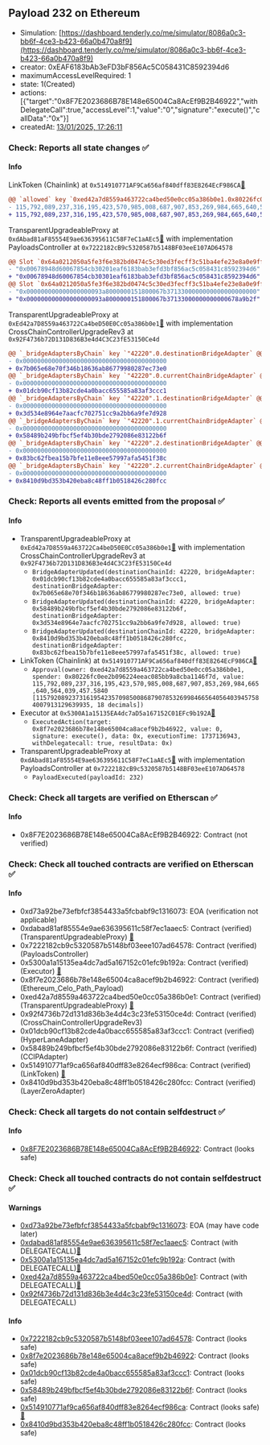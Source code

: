 ## Payload 232 on Ethereum

- Simulation: [https://dashboard.tenderly.co/me/simulator/8086a0c3-bb6f-4ce3-b423-66a0b470a8f9](https://dashboard.tenderly.co/me/simulator/8086a0c3-bb6f-4ce3-b423-66a0b470a8f9)
- creator: 0xEAF6183bAb3eFD3bF856Ac5C058431C8592394d6
- maximumAccessLevelRequired: 1
- state: 1(Created)
- actions: [{"target":"0x8F7E2023686B78E148e65004Ca8AcEf9B2B46922","withDelegateCall":true,"accessLevel":1,"value":"0","signature":"execute()","callData":"0x"}]
- createdAt: [13/01/2025, 17:26:11](https://etherscan.io/tx/0x752928c11f3e73ce0917abdcfc4e2b421ebd9ef1352d637abc48ea905b209f01)

### Check: Reports all state changes :white_check_mark:

#### Info


LinkToken (Chainlink) at `0x514910771AF9Ca656af840dff83E8264EcF986CA`[:ghost:](https://github.com/bgd-labs/aave-address-book "AaveV2Ethereum.ASSETS.LINK.UNDERLYING, AaveV3Ethereum.ASSETS.LINK.UNDERLYING")
```diff
@@ `allowed` key `0xed42a7d8559a463722ca4bed50e0cc05a386b0e1.0x80226fc0ee2b096224eeac085bb9a8cba1146f7d` @@
- 115,792,089,237,316,195,423,570,985,008,687,907,853,269,984,665,640,564,039,447.0106 [115792089237316195423570985008687907853269984665640564039447010671522283003646, 18 decimals]
+ 115,792,089,237,316,195,423,570,985,008,687,907,853,269,984,665,640,564,039,457.5840 [115792089237316195423570985008687907853269984665640564039457584007913129639935, 18 decimals]
```

TransparentUpgradeableProxy at `0xdAbad81aF85554E9ae636395611C58F7eC1aAEc5`[:ghost:](https://github.com/bgd-labs/aave-address-book "GovernanceV3Ethereum.PAYLOADS_CONTROLLER") with implementation PayloadsController at `0x7222182cB9c5320587b5148BF03eeE107AD64578`
```diff
@@ Slot `0x64a0212050a5fe3f6e382bd0474c5c30ed3fecff3c51ba4efe23e8a0e9ffc4f6` @@
- "0x00678948d60067854cb30201eaf6183bab3efd3bf856ac5c058431c8592394d6"
+ "0x00678948d60067854cb30301eaf6183bab3efd3bf856ac5c058431c8592394d6"
@@ Slot `0x64a0212050a5fe3f6e382bd0474c5c30ed3fecff3c51ba4efe23e8a0e9ffc4f7` @@
- "0x000000000000000000093a8000000151800067b3713300000000000000000000"
+ "0x000000000000000000093a8000000151800067b37133000000000000678a9b2f"
```

TransparentUpgradeableProxy at `0xEd42a7D8559a463722Ca4beD50E0Cc05a386b0e1`[:ghost:](https://github.com/bgd-labs/aave-address-book "GovernanceV3Ethereum.CROSS_CHAIN_CONTROLLER") with implementation CrossChainControllerUpgradeRev3 at `0x92F4736b72D131D836B3e4d4C3C23fE53150Ce4d`
```diff
@@ `_bridgeAdaptersByChain` key `"42220".0.destinationBridgeAdapter` @@
- 0x0000000000000000000000000000000000000000
+ 0x7b065e68e70f346b18636ab86779980287ec73e0
@@ `_bridgeAdaptersByChain` key `"42220".0.currentChainBridgeAdapter` @@
- 0x0000000000000000000000000000000000000000
+ 0x01dcb90cf13b82cde4a0bacc655585a83af3ccc1
@@ `_bridgeAdaptersByChain` key `"42220".1.destinationBridgeAdapter` @@
- 0x0000000000000000000000000000000000000000
+ 0x3d534e8964e7aacfc702751cc9a2bb6a9fe7d928
@@ `_bridgeAdaptersByChain` key `"42220".1.currentChainBridgeAdapter` @@
- 0x0000000000000000000000000000000000000000
+ 0x58489b249bfbcf5ef4b30bde2792086e83122b6f
@@ `_bridgeAdaptersByChain` key `"42220".2.destinationBridgeAdapter` @@
- 0x0000000000000000000000000000000000000000
+ 0x83bc62fbea15b7bfe11e8eee57997afa5451f38c
@@ `_bridgeAdaptersByChain` key `"42220".2.currentChainBridgeAdapter` @@
- 0x0000000000000000000000000000000000000000
+ 0x8410d9bd353b420eba8c48ff1b0518426c280fcc
```


### Check: Reports all events emitted from the proposal :white_check_mark:

#### Info

- TransparentUpgradeableProxy at `0xEd42a7D8559a463722Ca4beD50E0Cc05a386b0e1`[:ghost:](https://github.com/bgd-labs/aave-address-book "GovernanceV3Ethereum.CROSS_CHAIN_CONTROLLER") with implementation CrossChainControllerUpgradeRev3 at `0x92F4736b72D131D836B3e4d4C3C23fE53150Ce4d`
  - `BridgeAdapterUpdated(destinationChainId: 42220, bridgeAdapter: 0x01dcb90cf13b82cde4a0bacc655585a83af3ccc1, destinationBridgeAdapter: 0x7b065e68e70f346b18636ab86779980287ec73e0, allowed: true)`
  - `BridgeAdapterUpdated(destinationChainId: 42220, bridgeAdapter: 0x58489b249bfbcf5ef4b30bde2792086e83122b6f, destinationBridgeAdapter: 0x3d534e8964e7aacfc702751cc9a2bb6a9fe7d928, allowed: true)`
  - `BridgeAdapterUpdated(destinationChainId: 42220, bridgeAdapter: 0x8410d9bd353b420eba8c48ff1b0518426c280fcc, destinationBridgeAdapter: 0x83bc62fbea15b7bfe11e8eee57997afa5451f38c, allowed: true)`
- LinkToken (Chainlink) at `0x514910771AF9Ca656af840dff83E8264EcF986CA`[:ghost:](https://github.com/bgd-labs/aave-address-book "AaveV2Ethereum.ASSETS.LINK.UNDERLYING, AaveV3Ethereum.ASSETS.LINK.UNDERLYING")
  - `Approval(owner: 0xed42a7d8559a463722ca4bed50e0cc05a386b0e1, spender: 0x80226fc0ee2b096224eeac085bb9a8cba1146f7d, value: 115,792,089,237,316,195,423,570,985,008,687,907,853,269,984,665,640,564,039,457.5840 [115792089237316195423570985008687907853269984665640564039457584007913129639935, 18 decimals])`
- Executor at `0x5300A1a15135EA4dc7aD5a167152C01EFc9b192A`[:ghost:](https://github.com/bgd-labs/aave-address-book "AaveV2Ethereum.POOL_ADMIN, AaveV2EthereumAMM.POOL_ADMIN, AaveV3Ethereum.ACL_ADMIN, AaveV3EthereumEtherFi.ACL_ADMIN, AaveV3EthereumLido.ACL_ADMIN, GovernanceV3Ethereum.EXECUTOR_LVL_1")
  - `ExecutedAction(target: 0x8f7e2023686b78e148e65004ca8acef9b2b46922, value: 0, signature: execute(), data: 0x, executionTime: 1737136943, withDelegatecall: true, resultData: 0x)`
- TransparentUpgradeableProxy at `0xdAbad81aF85554E9ae636395611C58F7eC1aAEc5`[:ghost:](https://github.com/bgd-labs/aave-address-book "GovernanceV3Ethereum.PAYLOADS_CONTROLLER") with implementation PayloadsController at `0x7222182cB9c5320587b5148BF03eeE107AD64578`
  - `PayloadExecuted(payloadId: 232)`

### Check: Check all targets are verified on Etherscan :white_check_mark:

#### Info

- 0x8F7E2023686B78E148e65004Ca8AcEf9B2B46922: Contract (not verified) 

### Check: Check all touched contracts are verified on Etherscan :white_check_mark:

#### Info

- 0xd73a92be73efbfcf3854433a5fcbabf9c1316073: EOA (verification not applicable)
- 0xdabad81af85554e9ae636395611c58f7ec1aaec5: Contract (verified) (TransparentUpgradeableProxy) [:ghost:](https://github.com/bgd-labs/aave-address-book "GovernanceV3Ethereum.PAYLOADS_CONTROLLER")
- 0x7222182cb9c5320587b5148bf03eee107ad64578: Contract (verified) (PayloadsController) 
- 0x5300a1a15135ea4dc7ad5a167152c01efc9b192a: Contract (verified) (Executor) [:ghost:](https://github.com/bgd-labs/aave-address-book "AaveV2Ethereum.POOL_ADMIN, AaveV2EthereumAMM.POOL_ADMIN, AaveV3Ethereum.ACL_ADMIN, AaveV3EthereumEtherFi.ACL_ADMIN, AaveV3EthereumLido.ACL_ADMIN, GovernanceV3Ethereum.EXECUTOR_LVL_1")
- 0x8f7e2023686b78e148e65004ca8acef9b2b46922: Contract (verified) (Ethereum_Celo_Path_Payload) 
- 0xed42a7d8559a463722ca4bed50e0cc05a386b0e1: Contract (verified) (TransparentUpgradeableProxy) [:ghost:](https://github.com/bgd-labs/aave-address-book "GovernanceV3Ethereum.CROSS_CHAIN_CONTROLLER")
- 0x92f4736b72d131d836b3e4d4c3c23fe53150ce4d: Contract (verified) (CrossChainControllerUpgradeRev3) 
- 0x01dcb90cf13b82cde4a0bacc655585a83af3ccc1: Contract (verified) (HyperLaneAdapter) 
- 0x58489b249bfbcf5ef4b30bde2792086e83122b6f: Contract (verified) (CCIPAdapter) 
- 0x514910771af9ca656af840dff83e8264ecf986ca: Contract (verified) (LinkToken) [:ghost:](https://github.com/bgd-labs/aave-address-book "AaveV2Ethereum.ASSETS.LINK.UNDERLYING, AaveV3Ethereum.ASSETS.LINK.UNDERLYING")
- 0x8410d9bd353b420eba8c48ff1b0518426c280fcc: Contract (verified) (LayerZeroAdapter) 

### Check: Check all targets do not contain selfdestruct :white_check_mark:

#### Info

- [0x8F7E2023686B78E148e65004Ca8AcEf9B2B46922](https://etherscan.io/address/0x8F7E2023686B78E148e65004Ca8AcEf9B2B46922): Contract (looks safe)

### Check: Check all touched contracts do not contain selfdestruct :white_check_mark:

#### Warnings

- [0xd73a92be73efbfcf3854433a5fcbabf9c1316073](https://etherscan.io/address/0xd73a92be73efbfcf3854433a5fcbabf9c1316073): EOA (may have code later)
- [0xdabad81af85554e9ae636395611c58f7ec1aaec5](https://etherscan.io/address/0xdabad81af85554e9ae636395611c58f7ec1aaec5): Contract (with DELEGATECALL)[:ghost:](https://github.com/bgd-labs/aave-address-book "GovernanceV3Ethereum.PAYLOADS_CONTROLLER")
- [0x5300a1a15135ea4dc7ad5a167152c01efc9b192a](https://etherscan.io/address/0x5300a1a15135ea4dc7ad5a167152c01efc9b192a): Contract (with DELEGATECALL)[:ghost:](https://github.com/bgd-labs/aave-address-book "AaveV2Ethereum.POOL_ADMIN, AaveV2EthereumAMM.POOL_ADMIN, AaveV3Ethereum.ACL_ADMIN, AaveV3EthereumEtherFi.ACL_ADMIN, AaveV3EthereumLido.ACL_ADMIN, GovernanceV3Ethereum.EXECUTOR_LVL_1")
- [0xed42a7d8559a463722ca4bed50e0cc05a386b0e1](https://etherscan.io/address/0xed42a7d8559a463722ca4bed50e0cc05a386b0e1): Contract (with DELEGATECALL)[:ghost:](https://github.com/bgd-labs/aave-address-book "GovernanceV3Ethereum.CROSS_CHAIN_CONTROLLER")
- [0x92f4736b72d131d836b3e4d4c3c23fe53150ce4d](https://etherscan.io/address/0x92f4736b72d131d836b3e4d4c3c23fe53150ce4d): Contract (with DELEGATECALL)

#### Info

- [0x7222182cb9c5320587b5148bf03eee107ad64578](https://etherscan.io/address/0x7222182cb9c5320587b5148bf03eee107ad64578): Contract (looks safe)
- [0x8f7e2023686b78e148e65004ca8acef9b2b46922](https://etherscan.io/address/0x8f7e2023686b78e148e65004ca8acef9b2b46922): Contract (looks safe)
- [0x01dcb90cf13b82cde4a0bacc655585a83af3ccc1](https://etherscan.io/address/0x01dcb90cf13b82cde4a0bacc655585a83af3ccc1): Contract (looks safe)
- [0x58489b249bfbcf5ef4b30bde2792086e83122b6f](https://etherscan.io/address/0x58489b249bfbcf5ef4b30bde2792086e83122b6f): Contract (looks safe)
- [0x514910771af9ca656af840dff83e8264ecf986ca](https://etherscan.io/address/0x514910771af9ca656af840dff83e8264ecf986ca): Contract (looks safe)[:ghost:](https://github.com/bgd-labs/aave-address-book "AaveV2Ethereum.ASSETS.LINK.UNDERLYING, AaveV3Ethereum.ASSETS.LINK.UNDERLYING")
- [0x8410d9bd353b420eba8c48ff1b0518426c280fcc](https://etherscan.io/address/0x8410d9bd353b420eba8c48ff1b0518426c280fcc): Contract (looks safe)

